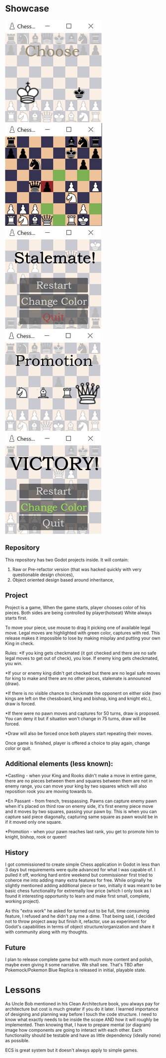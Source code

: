 # Showcase

![Alt text](/screenshots/color.png?raw=true "Color choice screen")
![Alt text](/screenshots/grid.png?raw=true "Grid")
![Alt text](/screenshots/stalemate.png?raw=true "Stalemate")
![Alt text](/screenshots/promotion.png?raw=true "Promotion")
![Alt text](/screenshots/victory.png?raw=true "Victory")

## Repository

This repository has two Godot projects inside. It will contain:
1) Raw or Pre-refactor version (that was hacked quickly with very questionable design choices), 
2) Object oriented design based around inheritance,

## Project
Project is a game,
When the game starts, player chooses color of his pieces. 
Both sides are being controlled by player(hotseat)
White always starts first.

To move your piece, use mouse to drag it picking one of available legal move. 
Legal moves are highlighted with green color, captures with red.
This release makes it impossible to lose by making misplay and putting your own King in check.

Rules:
*If you king gets checkmated (it got checked and there are no safe legal moves to get out of check),
you lose. If enemy king gets checkmated, you win.

*If your or enemy king didn't get checked but there are no legal safe moves for king to make and there
are no other pieces, stalemate is announced (draw).

*If there is no visible chance to checkmate the opponent on either side (two kings are left on the chessboard,
king and bishop, king and knight etc.), draw is forced.

*If there were no pawn moves and captures for 50 turns, draw is proposed. You can deny it but if situation won't
change in 75 turns, draw will be forced.

*Draw will also be forced once both players start repeating their moves.

Once game is finished, player is offered a choice to play again, change color or quit.

## Additional elements (less known):

*Castling - when your King and Rooks didn't make a move in entire game, there are no pieces between them and squares between
them are not in enemy range, you can move your king by two squares which will also reposition rook you are moving towards to.

*En Passant - from french, tresspassing. Pawns can capture enemy pawn when it's placed on third row on enemy side, it's first
enemy piece move and it moves by two squares, passing your pawn by. This is when you can capture said piece diagonally, capturing
same square as pawn would be in if it moved only one square.

*Promotion - when your pawn reaches last rank, you get to promote him to knight, bishop, rook or queen!

## History
I got commissioned to create simple Chess application in Godot in less than 3 days but requirements
were quite advanced for what I was capable of. I pulled it off, working hard entire weekend but
commissioner first tried to coherce me into adding many extra features for free. While originally he slightly mentioned
adding additional piece or two, initially it was meant to be basic chess functionality for extremally low price (which
I only took as I found it interesting opportunity to learn and make first small, complete, working project).

As this "extra work" he asked for turned out to be full, time consuming feature, I refused and he didn't pay me a dime.
That being said, I decided not to throw project away but finish it, refactor, use as experiment for Godot's capabilities
in terms of object structure/organization and share it with community along with my thoughts.

## Future

I plan to release complete game but with much more content and polish, maybe even giving it some narrative. We shall see. 
That's TBD after Pokemock/Pokemon Blue Replica is released in initial, playable state.

# Lessons

As Uncle Bob mentioned in his Clean Architecture book, you always pay for architecture but cost is much greater if
you do it later. I learned importance of designing and planning way before I touch the code structure. I need to know
what exactly needs to be inside the scope AND how it will roughly be implemented. Then knowing that, I have to prepare
mental (or diagram) image how components are going to interact with each other. Each functionality should be testable
and have as little dependency (ideally none) as possible.

ECS is great system but it doesn't always apply to simple games.
